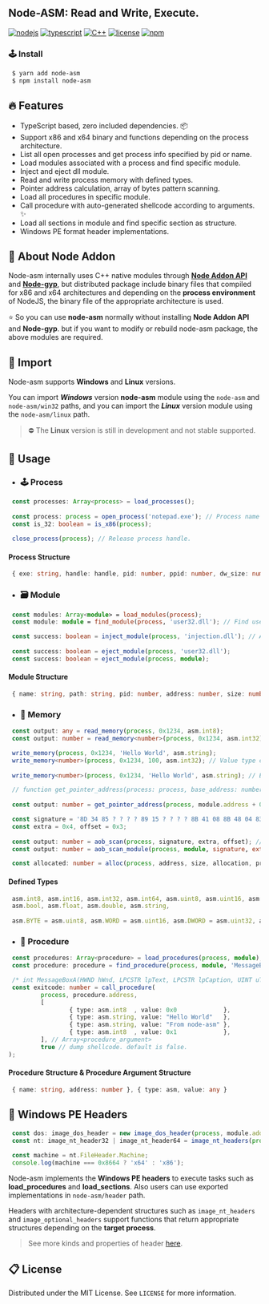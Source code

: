 ## **Node-ASM**: Read and Write, Execute.

[![nodejs](https://img.shields.io/badge/NodeJS-339933?style=for-the-badge&logo=Node.js&logoColor=fff)](https://nodejs.org/)
[![typescript](https://img.shields.io/badge/TypeScript-3178C6?style=for-the-badge&logo=TypeScript&logoColor=fff)](https://www.typescriptlang.org/)
[![C++](https://img.shields.io/badge/cpp-00599C?style=for-the-badge&logo=c%2B%2B&logoColor=fff)](https://www.typescriptlang.org/)
[![license](https://img.shields.io/badge/license-MIT-9999FF?style=for-the-badge)](/LICENSE)
[![npm](https://img.shields.io/badge/download-NPM-CB3837?style=for-the-badge)](https://www.npmjs.com/package/node-asm)

### 🕹 Install
```bash
 $ yarn add node-asm
 $ npm install node-asm
```

## 🔥 Features
- TypeScript based, zero included dependencies. 📦
- Support x86 and x64 binary and functions depending on the process architecture.
- List all open processes and get process info specified by pid or name.
- Load modules associated with a process and find specific module.
- Inject and eject dll module.
- Read and write process memory with defined types.
- Pointer address calculation, array of bytes pattern scanning.
- Load all procedures in specific module.
- Call procedure with auto-generated shellcode according to arguments. ✨
- Load all sections in module and find specific section as structure.
- Windows PE format header implementations.

## 📌 About Node Addon
Node-asm internally uses C++ native modules through [**Node Addon API**](https://github.com/nodejs/node-addon-api) and [**Node-gyp**](https://github.com/nodejs/node-gyp), but distributed package include binary files that compiled for x86 and x64 architectures and depending on the **process environment** of NodeJS, the binary file of the appropriate architecture is used.

⭐ So you can use **node-asm** normally without installing **Node Addon API** and **Node-gyp**. but if you want to modify or rebuild node-asm package, the above modules are required.

## 🤝 Import
Node-asm supports **Windows** and **Linux** versions.

You can import ***Windows*** version **node-asm** module using the `node-asm` and `node-asm/win32` paths, and you can import the ***Linux*** version module using the `node-asm/linux` path.
> ⛔ The **Linux** version is still in development and not stable supported.

## 📝 Usage
- ### 🕹️ Process
``` typescript
 const processes: Array<process> = load_processes(); 
 
 const process: process = open_process('notepad.exe'); // Process name or PID. 
 const is_32: boolean = is_x86(process);
 
 close_process(process); // Release process handle.
```
#### Process Structure
```typescript
 { exe: string, handle: handle, pid: number, ppid: number, dw_size: number, classbase: number, cnt_threads: number }
```

- ### 🗃️ Module
``` typescript
 const modules: Array<module> = load_modules(process);
 const module: module = find_module(process, 'user32.dll'); // Find user32 module in process.
```
``` typescript
 const success: boolean = inject_module(process, 'injection.dll'); // Absolute or relative module path.
 
 const success: boolean = eject_module(process, 'user32.dll');
 const success: boolean = eject_module(process, module);
```

#### Module Structure
```typescript
 { name: string, path: string, pid: number, address: number, size: number }
```

- ### 📄 Memory
``` typescript
 const output: any = read_memory(process, 0x1234, asm.int8);
 const output: number = read_memory<number>(process, 0x1234, asm.int32); // Type casting.
```

``` typescript
 write_memory(process, 0x1234, 'Hello World', asm.string);
 write_memory<number>(process, 0x1234, 100, asm.int32); // Value type casting.
  
 write_memory<number>(process, 0x1234, 'Hello World', asm.string); // ERROR!
```

```typescript
 // function get_pointer_address(process: process, base_address: number, ...offsets: Array<number>)
 
 const output: number = get_pointer_address(process, module.address + 0x032A5328, 0x198, 0x2D0, 0x2F8);
```

```typescript
 const signature = '8D 34 85 ? ? ? ? 89 15 ? ? ? ? 8B 41 08 8B 48 04 83 F9 FF';
 const extra = 0x4, offset = 0x3;
 
 const output: number = aob_scan(process, signature, extra, offset); // scan all modules.
 const output: number = aob_scan_module(process, module, signature, extra, offset);
```

```typescript
 const allocated: number = alloc(process, address, size, allocation, protection);
```

#### Defined Types
```typescript
 asm.int8, asm.int16, asm.int32, asm.int64, asm.uint8, asm.uint16, asm.uint32, asm.uint64
 asm.bool, asm.float, asm.double, asm.string,
 
 asm.BYTE = asm.uint8, asm.WORD = asm.uint16, asm.DWORD = asm.uint32, asm.QWORD = asm.uint64
```

- ### 🔌 Procedure
``` typescript
 const procedures: Array<procedure> = load_procedures(process, module);
 const procedure: procedure = find_procedure(process, module, 'MessageBoxA');
```

``` typescript
 /* int MessageBoxA(HWND hWnd, LPCSTR lpText, LPCSTR lpCaption, UINT uType); */
 const exitcode: number = call_procedure(
         process, procedure.address,
         [
                 { type: asm.int8  , value: 0x0             },
                 { type: asm.string, value: "Hello World"   },
                 { type: asm.string, value: "From node-asm" },
                 { type: asm.int8  , value: 0x1             },
         ], // Array<procedure_argument>
         true // dump shellcode. default is false.
);
```

#### Procedure Structure & Procedure Argument Structure
```typescript
 { name: string, address: number }, { type: asm, value: any }
```
## 🔐 Windows PE Headers
```typescript
 const dos: image_dos_header = new image_dos_header(process, module.address);
 const nt: image_nt_header32 | image_nt_header64 = image_nt_headers(process, module.address + dos.e_lfanew);
 
 const machine = nt.FileHeader.Machine;
 console.log(machine === 0x8664 ? 'x64' : 'x86');
```
Node-asm implements the **Windows PE headers** to execute tasks such as **load_procedures** and **load_sections**. Also users can use exported implementations in `node-asm/header` path.

Headers with architecture-dependent structures such as `image_nt_headers` and `image_optional_headers` support functions that return appropriate structures depending on the **target process**.
> See more kinds and properties of header [here](/src/win32/header).
## 📋 License
Distributed under the MIT License. See ```LICENSE``` for more information.
